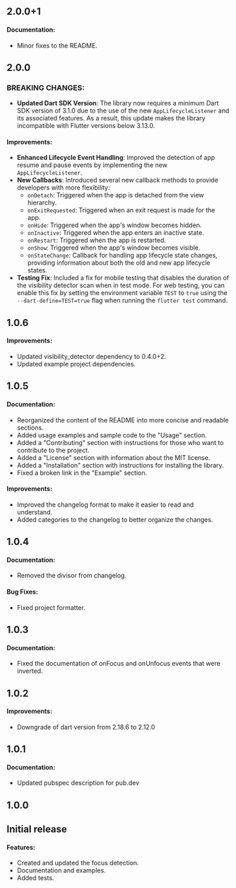 ## 2.0.0+1

#### Documentation:
- Minor fixes to the README.

## 2.0.0

### BREAKING CHANGES:
- **Updated Dart SDK Version**: The library now requires a minimum Dart SDK version of 3.1.0 due to the use of the new `AppLifecycleListener` and its associated features. As a result, this update makes the library incompatible with Flutter versions below 3.13.0.

#### Improvements:
- **Enhanced Lifecycle Event Handling**: Improved the detection of app resume and pause events by implementing the new `AppLifecycleListener`.
- **New Callbacks**: Introduced several new callback methods to provide developers with more flexibility:
    - `onDetach`: Triggered when the app is detached from the view hierarchy.
    - `onExitRequested`: Triggered when an exit request is made for the app.
    - `onHide`: Triggered when the app's window becomes hidden.
    - `onInactive`: Triggered when the app enters an inactive state.
    - `onRestart`: Triggered when the app is restarted.
    - `onShow`: Triggered when the app's window becomes visible.
    - `onStateChange`: Callback for handling app lifecycle state changes, providing information about both the old and new app lifecycle states.
- **Testing Fix**: Included a fix for mobile testing that disables the duration of the visibility detector scan when in test mode. For web testing, you can enable this fix by setting the environment variable `TEST` to `true` using the `--dart-define=TEST=true` flag when running the `flutter test` command.

## 1.0.6

#### Improvements:
- Updated visibility_detector dependency to 0.4.0+2.
- Updated example project dependencies.

## 1.0.5

#### Documentation:
- Reorganized the content of the README into more concise and readable sections.
- Added usage examples and sample code to the "Usage" section.
- Added a "Contributing" section with instructions for those who want to contribute to the project.
- Added a "License" section with information about the MIT license.
- Added a "Installation" section with instructions for installing the library.
- Fixed a broken link in the "Example" section.

#### Improvements:
- Improved the changelog format to make it easier to read and understand.
- Added categories to the changelog to better organize the changes.

## 1.0.4

#### Documentation:
- Removed the divisor from changelog.

#### Bug Fixes:
- Fixed project formatter.

## 1.0.3

#### Documentation:
- Fixed the documentation of onFocus and onUnfocus events that were inverted.

## 1.0.2

#### Improvements:
- Downgrade of dart version from 2.18.6 to 2.12.0

## 1.0.1

#### Documentation:
- Updated pubspec description for pub.dev

## 1.0.0

## Initial release

#### Features:
- Created and updated the focus detection.
- Documentation and examples.
- Added tests.
